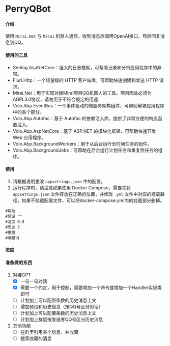 # PerryQBot

#### 介绍

使用 `Mirai.Net` 与 `Mirai` 机器人通信，收到消息后调用OpenAI接口，然后回复消息到QQ。

#### 使用的工具

- Serilog.AspNetCore：强大的日志框架，可帮助记录和分析应用程序中的异常。
- Flurl.Http：一个轻量级的 HTTP 客户端库，可帮助快速创建和发送 HTTP 请求。
- Mirai.Net：用于实现对接Mirai项目QQ机器人的工具。项目因此必须为AGPL3.0协议，请勿用于不符合规定的用途
- Volo.Abp.EventBus：一个事件驱动的微服务架构组件，可帮助解耦应用程序中的各个部分。
- Volo.Abp.Autofac：基于 Autofac 的依赖注入库，提供了非常方便的构造函数注入。
- Volo.Abp.AspNetCore：基于 ASP.NET 的模块化框架，可帮助快速开发 Web 应用程序。
- Volo.Abp.BackgroundWorkers：用于从后台运行长时间任务的组件。
- Volo.Abp.BackgroundJobs：可帮助在后台运行计划任务和重复性任务的组件。

#### 使用

1. 请根据说明更改 `appsettings.json` 中的配置。
2. 运行程序时，请注意如果使用 Docker Compose，需要先将 `appsettings.json` 文件存放在正确的位置，并修改 `.yml` 文件中对应的挂载路径。如果不挂载配置文件，可以把docker-compose.yml内的挂载部分删掉。



``` shell
#帮助
#预设 ""
#温度 0.9
#历史 3
#重置
#唤醒词
```

#### 进度
#### 准备做的东西

1. 对接GPT
   - [x] 一句一句对话
   - [x] 需要一个约定，用于控制，需要增加一个命令就增加一个Handler实现类即可
   - [ ] 计划加上可以配置条数的历史消息上文
   - [ ] 增加预设和历史信息（按QQ号区分对话）
   - [ ] 计划加上可以配置条数的历史消息上文
   - [ ] 计划加上群里按发送者QQ号区分历史消息

2. 其他功能
   - [ ] 在群里引用某个信息，并收藏
   - [ ] 搜索收藏的消息

